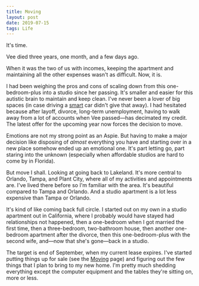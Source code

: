 ```yaml
---
title: Moving
layout: post
date: 2019-07-15
tags: Life
---
```


It's time.

Vee died three years, one month, and a few days ago. 

When it was the two of us with incomes, keeping the apartment and maintaining all the other expenses wasn't as difficult. Now, it is.

I had been weighing the pros and cons of scaling down from this one-bedroom-plus into a studio since her passing. It's smaller and easier for this autistic brain to maintain and keep clean. I've never been a lover of big spaces (in case driving a [smart](https://www.smart.com) car didn't give that away). I had hesitated because after layoff, divorce, long-term unemployment, having to walk away from a lot of accounts when Vee passed&mdash;has decimated my credit. The latest offer for the upcoming year now forces the decision to move.

Emotions are not my strong point as an Aspie. But having to make a major decision like disposing of _almost_ everything you have and starting over in a new place somehow ended up an emotional one. It's part letting go, part staring into the unknown (especially when affordable studios are hard to come by in Florida). 

But move I shall. Looking at going back to Lakeland. It's more central to Orlando, Tampa, and Plant City, where all of my activities and appointments are. I've lived there before so I'm familiar with the area. It's beautiful compared to Tampa and Orlando. And a studio apartment is a lot less expensive than Tampa or Orlando. 

It's kind of like coming back full circle. I started out on my own in a studio apartment out in California, where I probably would have stayed had relationships not happened, then a one-bedroom when I got married the first time, then a three-bedroom, two-bathroom house, then another one-bedroom apartment after the divorce, then this one-bedroom-plus with the second wife, and&mdash;now that she's gone&mdash;back in a studio.

The target is end of September, when my current lease expires. I've started putting things up for sale (see the [Moving](/moving) page) and figuring out the few things that I plan to bring to my new home. I'm pretty much shedding everything except the computer equipment and the tables they're sitting on, more or less. 